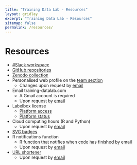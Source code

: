 ```yaml
---
title: "Training Data Lab - Resources"
layout: gridlay
excerpt: "Training Data Lab - Resources"
sitemap: false
permalink: /resources/
---
```


# Resources

- <a href="https://training-datalab.slack.com/" target="_blank">#Slack workspace</a>
- <a href="https://github.com/training-datalab" target="_blank">GitHub repositories</a>
- <a href="https://zenodo.org/communities/tdl/" target="_blank">Zenodo collection</a>
- Personalised web profile on the <a href="https://training-datalab.com/team/">team section</a>
  - Changes upon request by <a href="mailto:bastian.gonzalezbustamante@training-datalab.com">email</a>
- Email training-datalab.com
  - A Gmail account is required
  - Upon request by <a href="mailto:bastian.gonzalezbustamante@training-datalab.com">email</a>
- Labelbox license
  - <a href="https://app.labelbox.com/" target="_blank">Platform access</a>
  - <a href="https://status.labelbox.com/" target="_blank">Platform status</a>
- Cloud computing hours (R and Python)
  - Upon request by <a href="mailto:bastian.gonzalezbustamante@training-datalab.com">email</a>
-  <a href="https://github.com/training-datalab/training-datalab.com/tree/main/badges" target="_blank">SVG badges</a>
- R notifications function
  - R function that notifies when code has finished by <a href="mailto:notifications@training-datalab.com">email</a>
  - Upon request by <a href="mailto:bastian.gonzalezbustamante@training-datalab.com">email</a>
- <a href="https://short.training-datalab.com/" target="_blank">URL shortener</a>
  - Upon request by <a href="mailto:bastian.gonzalezbustamante@training-datalab.com">email</a>
